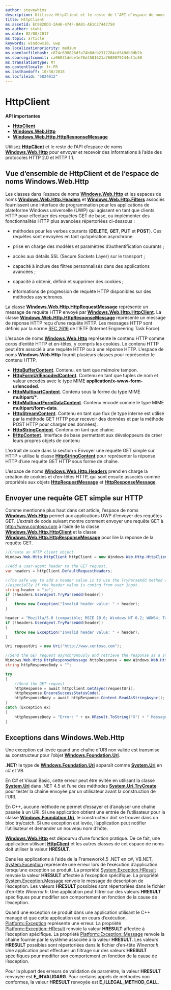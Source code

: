 ```yaml
---
author: stevewhims
description: Utilisez HttpClient et le reste de l’API d’espace de noms Windows.Web.Http pour envoyer et recevoir des informations à l’aide des protocoles HTTP 2.0 et HTTP 1.1.
title: HttpClient
ms.assetid: EC9820D3-3A46-474F-8A01-AE1C27442750
ms.author: stwhi
ms.date: 02/08/2017
ms.topic: article
keywords: windows10, uwp
ms.localizationpriority: medium
ms.openlocfilehash: c874c690826dfa74b8dcb2312204cd549db3db2b
ms.sourcegitcommit: ca96031debe1e76d4501621a7680079244ef1c60
ms.translationtype: MT
ms.contentlocale: fr-FR
ms.lasthandoff: 10/30/2018
ms.locfileid: "5824012"
---
```

# <a name="httpclient"></a>HttpClient


**API importantes**

-   [**HttpClient**](https://msdn.microsoft.com/library/windows/apps/dn298639)
-   [**Windows.Web.Http**](https://msdn.microsoft.com/library/windows/apps/dn279692)
-   [**Windows.Web.Http.HttpResponseMessage**](https://msdn.microsoft.com/library/windows/apps/dn279631)

Utilisez [**HttpClient**](https://msdn.microsoft.com/library/windows/apps/dn298639) et le reste de l’API d’espace de noms [**Windows.Web.Http**](https://msdn.microsoft.com/library/windows/apps/dn279692) pour envoyer et recevoir des informations à l’aide des protocoles HTTP 2.0 et HTTP 1.1.

## <a name="overview-of-httpclient-and-the-windowswebhttp-namespace"></a>Vue d’ensemble de HttpClient et de l’espace de noms Windows.Web.Http

Les classes dans l’espace de noms [**Windows.Web.Http**](https://msdn.microsoft.com/library/windows/apps/dn279692) et les espaces de noms [**Windows.Web.Http.Headers**](https://msdn.microsoft.com/library/windows/apps/dn252713) et [**Windows.Web.Http.Filters**](https://msdn.microsoft.com/library/windows/apps/dn298623) associés fournissent une interface de programmation pour les applications de plateforme Windows universelle (UWP) qui agissent en tant que clients HTTP pour effectuer des requêtes GET de base, ou implémenter des fonctionnalités HTTP plus avancées répertoriées ci-dessous :

-   méthodes pour les verbes courants (**DELETE**, **GET**, **PUT** et **POST**). Ces requêtes sont envoyées en tant qu’opération asynchrone.

-   prise en charge des modèles et paramètres d’authentification courants ;

-   accès aux détails SSL (Secure Sockets Layer) sur le transport ;

-   capacité à inclure des filtres personnalisés dans des applications avancées ;

-   capacité à obtenir, définir et supprimer des cookies ;

-   informations de progression de requête HTTP disponibles sur des méthodes asynchrones.

La classe [**Windows.Web.Http.HttpRequestMessage**](https://msdn.microsoft.com/library/windows/apps/dn279617) représente un message de requête HTTP envoyé par [**Windows.Web.Http.HttpClient**](https://msdn.microsoft.com/library/windows/apps/dn298639). La classe [**Windows.Web.Http.HttpResponseMessage**](https://msdn.microsoft.com/library/windows/apps/dn279631) représente un message de réponse HTTP reçu d’une requête HTTP. Les messages HTTP sont définis par la norme [RFC 2616](http://go.microsoft.com/fwlink/p/?linkid=241642) de l’IETF (Internet Engineering Task Force).

L’espace de noms [**Windows.Web.Http**](https://msdn.microsoft.com/library/windows/apps/dn279692) représente le contenu HTTP comme corps d’entité HTTP et en-têtes, y compris les cookies. Le contenu HTTP peut être associé à une requête HTTP ou à une réponse HTTP. L’espace de noms **Windows.Web.Http** fournit plusieurs classes pour représenter le contenu HTTP.

-   [**HttpBufferContent**](https://msdn.microsoft.com/library/windows/apps/dn298625). Contenu, en tant que mémoire tampon.
-   [**HttpFormUrlEncodedContent**](https://msdn.microsoft.com/library/windows/apps/dn298685). Contenu en tant que tuples de nom et valeur encodés avec le type MIME **application/x-www-form-urlencoded**.
-   [**HttpMultipartContent**](https://msdn.microsoft.com/library/windows/apps/dn298708). Contenu sous la forme du type MIME **multipart/\***.
-   [**HttpMultipartFormDataContent**](https://msdn.microsoft.com/library/windows/apps/dn279596). Contenu encodé comme le type MIME **multipart/form-data**.
-   [**HttpStreamContent**](https://msdn.microsoft.com/library/windows/apps/dn279649). Contenu en tant que flux (le type interne est utilisé par la méthode GET HTTP pour recevoir des données et par la méthode POST HTTP pour charger des données).
-   [**HttpStringContent**](https://msdn.microsoft.com/library/windows/apps/dn279661). Contenu en tant que chaîne.
-   [**IHttpContent**](https://msdn.microsoft.com/library/windows/apps/dn279684). Interface de base permettant aux développeurs de créer leurs propres objets de contenu

L’extrait de code dans la section « Envoyer une requête GET simple sur HTTP » utilise la classe [**HttpStringContent**](https://msdn.microsoft.com/library/windows/apps/dn279661) pour représenter la réponse HTTP d’une requête GET HTTP sous forme de chaîne.

L’espace de noms [**Windows.Web.Http.Headers**](https://msdn.microsoft.com/library/windows/apps/dn252713) prend en charge la création de cookies et d’en-têtes HTTP, qui sont ensuite associés comme propriétés aux objets [**HttpRequestMessage**](https://msdn.microsoft.com/library/windows/apps/dn279617) et [**HttpResponseMessage**](https://msdn.microsoft.com/library/windows/apps/dn279631).

## <a name="send-a-simple-get-request-over-http"></a>Envoyer une requête GET simple sur HTTP

Comme mentionné plus haut dans cet article, l’espace de noms [**Windows.Web.Http**](https://msdn.microsoft.com/library/windows/apps/dn279692) permet aux applications UWP d’envoyer des requêtes GET. L’extrait de code suivant montre comment envoyer une requête GET à http://www.contoso.com à l’aide de la classe [**Windows.Web.Http.HttpClient**](https://msdn.microsoft.com/library/windows/apps/dn298639) et la classe [**Windows.Web.Http.HttpResponseMessage**](https://msdn.microsoft.com/library/windows/apps/dn279631) pour lire la réponse de la requête GET.

```csharp
//Create an HTTP client object
Windows.Web.Http.HttpClient httpClient = new Windows.Web.Http.HttpClient();

//Add a user-agent header to the GET request. 
var headers = httpClient.DefaultRequestHeaders;

//The safe way to add a header value is to use the TryParseAdd method and verify the return value is true,
//especially if the header value is coming from user input.
string header = "ie";
if (!headers.UserAgent.TryParseAdd(header))
{
    throw new Exception("Invalid header value: " + header);
}

header = "Mozilla/5.0 (compatible; MSIE 10.0; Windows NT 6.2; WOW64; Trident/6.0)";
if (!headers.UserAgent.TryParseAdd(header))
{
    throw new Exception("Invalid header value: " + header);
}

Uri requestUri = new Uri("http://www.contoso.com");

//Send the GET request asynchronously and retrieve the response as a string.
Windows.Web.Http.HttpResponseMessage httpResponse = new Windows.Web.Http.HttpResponseMessage();
string httpResponseBody = "";

try
{
    //Send the GET request
    httpResponse = await httpClient.GetAsync(requestUri);
    httpResponse.EnsureSuccessStatusCode();
    httpResponseBody = await httpResponse.Content.ReadAsStringAsync();
}
catch (Exception ex)
{
    httpResponseBody = "Error: " + ex.HResult.ToString("X") + " Message: " + ex.Message;
}
```

## <a name="exceptions-in-windowswebhttp"></a>Exceptions dans Windows.Web.Http

Une exception est levée quand une chaîne d’URI non valide est transmise au constructeur pour l’objet [**Windows.Foundation.Uri**](https://msdn.microsoft.com/library/windows/apps/br225998).

**.NET:** le type de [**Windows.Foundation.Uri**](https://msdn.microsoft.com/library/windows/apps/br225998) apparaît comme [**System.Uri**](https://msdn.microsoft.com/library/windows/apps/xaml/system.uri.aspx) en c# et VB.

En C# et Visual Basic, cette erreur peut être évitée en utilisant la classe [**System.Uri**](https://msdn.microsoft.com/library/windows/apps/xaml/system.uri.aspx) dans .NET 4.5 et l’une des méthodes [**System.Uri.TryCreate**](https://msdn.microsoft.com/library/windows/apps/xaml/system.uri.trycreate.aspx) pour tester la chaîne envoyée par un utilisateur avant la construction de l’URI.

En C++, aucune méthode ne permet d’essayer et d’analyser une chaîne passée à un URI. Si une application obtient une entrée de l’utilisateur pour la classe [**Windows.Foundation.Uri**](https://msdn.microsoft.com/library/windows/apps/br225998), le constructeur doit se trouver dans un bloc try/catch. Si une exception est levée, l’application peut notifier l’utilisateur et demander un nouveau nom d’hôte.

[**Windows.Web.Http**](https://msdn.microsoft.com/library/windows/apps/dn279692) est dépourvu d’une fonction pratique. De ce fait, une application utilisant [**HttpClient**](https://msdn.microsoft.com/library/windows/apps/dn298639) et les autres classes de cet espace de noms doit utiliser la valeur **HRESULT**.

Dans les applications à l’aide de la Framework4.5 .NET en c#, VB.NET, [System.Exception](http://msdn.microsoft.com/library/system.exception.aspx) représente une erreur lors de l’exécution d’application lorsqu’une exception se produit. La propriété [System.Exception.HResult](http://msdn.microsoft.com/library/system.exception.hresult.aspx) renvoie la valeur **HRESULT** affectée à l’exception spécifique. La propriété [System.Exception.Message](http://msdn.microsoft.com/library/system.exception.message.aspx) renvoie le message de description de l’exception. Les valeurs **HRESULT** possibles sont répertoriées dans le fichier d’en-tête *Winerror.h*. Une application peut filtrer sur des valeurs **HRESULT** spécifiques pour modifier son comportement en fonction de la cause de l’exception.

Quand une exception se produit dans une application utilisant le C++ managé et que cette application est en cours d’exécution, [Platform::Exception](http://msdn.microsoft.com/library/windows/apps/hh755825.aspx) représente une erreur. La propriété [Platform::Exception::HResult](http://msdn.microsoft.com/library/windows/apps/hh763371.aspx) renvoie la valeur **HRESULT** affectée à l’exception spécifique. La propriété [Platform::Exception::Message](http://msdn.microsoft.com/library/windows/apps/hh763375.aspx) renvoie la chaîne fournie par le système associée à la valeur **HRESULT**. Les valeurs **HRESULT** possibles sont répertoriées dans le fichier d’en-tête *Winerror.h*. Une application peut effectuer un filtrage sur des valeurs **HRESULT** spécifiques pour modifier son comportement en fonction de la cause de l’exception.

Pour la plupart des erreurs de validation de paramètre, la valeur **HRESULT** renvoyée est **E\_INVALIDARG**. Pour certains appels de méthodes non conformes, la valeur **HRESULT** renvoyée est **E\_ILLEGAL\_METHOD\_CALL**.

